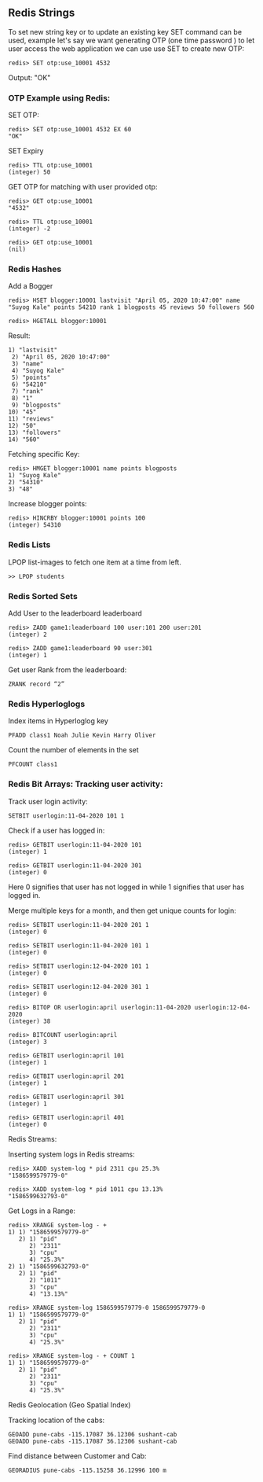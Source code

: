 ## Redis Strings

To set new string key or to update an existing key SET command can be used, example let's say we want generating OTP (one time password ) to let user access the web application we can use use SET to create new OTP:
```
redis> SET otp:use_10001 4532
```
Output:
"OK"

### OTP Example using Redis:
SET OTP:
```
redis> SET otp:use_10001 4532 EX 60
"OK"
```
SET Expiry
```
redis> TTL otp:use_10001
(integer) 50
```
GET OTP for matching with user provided otp:
```
redis> GET otp:use_10001
"4532"
```
```
redis> TTL otp:use_10001
(integer) -2
```
```
redis> GET otp:use_10001
(nil)
```

### Redis Hashes

Add a Bogger
```
redis> HSET blogger:10001 lastvisit "April 05, 2020 10:47:00" name "Suyog Kale" points 54210 rank 1 blogposts 45 reviews 50 followers 560
```

```
redis> HGETALL blogger:10001
```
Result:
```
1) "lastvisit"
 2) "April 05, 2020 10:47:00"
 3) "name"
 4) "Suyog Kale"
 5) "points"
 6) "54210"
 7) "rank"
 8) "1"
 9) "blogposts"
10) "45"
11) "reviews"
12) "50"
13) "followers"
14) "560"
```
Fetching specific Key:
```
redis> HMGET blogger:10001 name points blogposts
1) "Suyog Kale"
2) "54310"
3) "48"
```
Increase blogger points:
```
redis> HINCRBY blogger:10001 points 100
(integer) 54310
```

### Redis Lists

LPOP list-images to fetch one item at a time from left. 
```
>> LPOP students
```

### Redis Sorted Sets
Add User to the leaderboard leaderboard


```
redis> ZADD game1:leaderboard 100 user:101 200 user:201
(integer) 2

redis> ZADD game1:leaderboard 90 user:301
(integer) 1
```


Get user Rank from the leaderboard:
```
ZRANK record “2”
```

### Redis Hyperloglogs
Index items in Hyperloglog key 
```
PFADD class1 Noah Julie Kevin Harry Oliver
```
Count the number of elements in the set
```
PFCOUNT class1
```


### Redis Bit Arrays: Tracking user activity:
Track user login activity:

```
SETBIT userlogin:11-04-2020 101 1

```

Check if a user has logged in:
```
redis> GETBIT userlogin:11-04-2020 101
(integer) 1 

redis> GETBIT userlogin:11-04-2020 301
(integer) 0

```

Here 0 signifies that user has not logged in while 1 signifies that user has logged in.


Merge multiple keys for a month, and then get unique counts for login:
```
redis> SETBIT userlogin:11-04-2020 201 1
(integer) 0

redis> SETBIT userlogin:11-04-2020 101 1
(integer) 0

redis> SETBIT userlogin:12-04-2020 101 1
(integer) 0

redis> SETBIT userlogin:12-04-2020 301 1
(integer) 0

redis> BITOP OR userlogin:april userlogin:11-04-2020 userlogin:12-04-2020
(integer) 38

redis> BITCOUNT userlogin:april
(integer) 3

redis> GETBIT userlogin:april 101
(integer) 1

redis> GETBIT userlogin:april 201
(integer) 1

redis> GETBIT userlogin:april 301
(integer) 1

redis> GETBIT userlogin:april 401
(integer) 0

```


Redis Streams:

Inserting system logs in Redis streams:
```
redis> XADD system-log * pid 2311 cpu 25.3%
"1586599579779-0"

redis> XADD system-log * pid 1011 cpu 13.13%
"1586599632793-0"

```


Get Logs in a Range:

```
redis> XRANGE system-log - +
1) 1) "1586599579779-0"
   2) 1) "pid"
      2) "2311"
      3) "cpu"
      4) "25.3%"
2) 1) "1586599632793-0"
   2) 1) "pid"
      2) "1011"
      3) "cpu"
      4) "13.13%"

redis> XRANGE system-log 1586599579779-0 1586599579779-0
1) 1) "1586599579779-0"
   2) 1) "pid"
      2) "2311"
      3) "cpu"
      4) "25.3%"

redis> XRANGE system-log - + COUNT 1
1) 1) "1586599579779-0"
   2) 1) "pid"
      2) "2311"
      3) "cpu"
      4) "25.3%"

```


Redis Geolocation (Geo Spatial Index)

Tracking location of the cabs:
```
GEOADD pune-cabs -115.17087 36.12306 sushant-cab 
GEOADD pune-cabs -115.17087 36.12306 sushant-cab
```

Find distance between Customer and Cab:
```
GEORADIUS pune-cabs -115.15258 36.12996 100 m
```